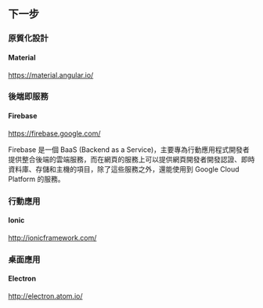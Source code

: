 ## 下一步

### 原質化設計

#### Material

https://material.angular.io/

### 後端即服務

#### Firebase

https://firebase.google.com/

Firebase 是一個 BaaS (Backend as a Service)，主要專為行動應用程式開發者提供整合後端的雲端服務，而在網頁的服務上可以提供網頁開發者開發認證、即時資料庫、存儲和主機的項目，除了這些服務之外，還能使用到 Google Cloud Platform 的服務。

### 行動應用

#### Ionic

http://ionicframework.com/

### 桌面應用

#### Electron

http://electron.atom.io/
